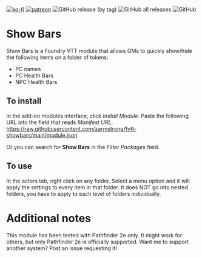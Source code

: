 [![ko-fi](https://img.shields.io/badge/-buy%20me%20a%20coffee-%23FF5E5B?style=plastic)](https://ko-fi.com/slate) [![patreon](https://img.shields.io/badge/-support%20me%20on%20patreon-%235C5C5C?style=plastic)](https://patreon.com/slatesfoundrystuff) ![GitHub release (by tag)](https://img.shields.io/github/downloads/zarmstrong/fvtt-showbars/ShowBars-0.1.0/total?style=plastic) ![GitHub all releases](https://img.shields.io/github/downloads/zarmstrong/fvtt-showbars/total?style=plastic) ![GitHub](https://img.shields.io/github/license/zarmstrong/fvtt-showbars?style=plastic)

# Show Bars

Show Bars is a Foundry VTT module that allows GMs to quickly show/hide the following items on a folder of tokens:
 - PC names
 - PC Health Bars
 - NPC Health Bars

 ## To install
 In the add-on modules interface, click *Install Module*.  Paste the following URL into the field that reads *Manifest URL*: https://raw.githubusercontent.com/zarmstrong/fvtt-showbars/main/module.json

 Or you can search for **Show Bars** in the *Filter Packages* field.

 ## To use
 In the actors tab, right click on any folder.  Select a menu option and it will apply the settings to every item in that folder. It does NOT go into nested folders, you have to apply to each level of folders individually. 

 # Additional notes

 This module has been tested with Pathfinder 2e only. It might work for others, but only Pathfinder 2e is officially supported. Want me to support another system?  Post an issue requesting it!